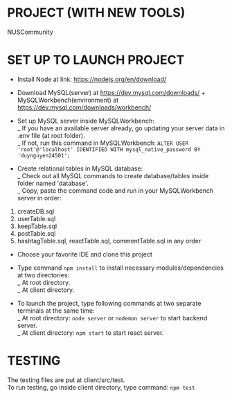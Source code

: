 # PROJECT (WITH NEW TOOLS)
NUSCommunity 
 
 # SET UP TO LAUNCH PROJECT
+ Install Node at link: https://nodejs.org/en/download/
+ Download MySQL(server) at https://dev.mysql.com/downloads/ + MySQLWorkbench(environment) at https://dev.mysql.com/downloads/workbench/

+ Set up MySQL server inside MySQLWorkbench:  
_ If you have an available server already, go updating your server data in .env file (at root folder).  
_ If not, run this command in MySQLWorkbench: `ALTER USER 'root'@'localhost' IDENTIFIED WITH mysql_native_password BY 'duynguyen24501';`

+ Create relational tables in MySQL database:  
_ Check out all MySQL commands to create database/tables inside folder named 'database'.  
_ Copy, paste the command code and run in your MySQLWorkbench server in order:
1. createDB.sql
2. userTable.sql
3. keepTable.sql
4. postTable.sql
5. hashtagTable.sql, reactTable.sql, commentTable.sql in any order

+ Choose your favorite IDE and clone this project

+ Type command `npm install` to install necessary modules/dependencies at two directories:  
_ At root directory. </br>
_ At client directory. </br>

+ To launch the project, type following commands at two separate terminals at the same time:  
_ At root directory: `node server` or `nodemon server` to start backend server. </br>
_ At client directory: `npm start` to start react server. </br>

 # TESTING
 The testing files are put at client/src/test.  
 To run testing, go inside client directory, type command: `npm test`

